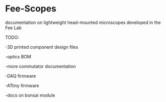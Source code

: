# Fee-Scopes
documentation on lightweight head-mounted microscopes developed in the Fee Lab

TODO:

-3D printed component design files

-optics BOM

-more commutator documentation

-DAQ firmware

-ATtiny firmware

-docs on bonsai module

